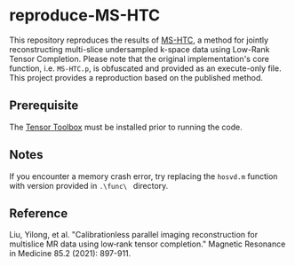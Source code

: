 # reproduce-MS-HTC

This repository reproduces the results of [MS-HTC](https://github.com/loyalliu/MS-HTC), a method for jointly reconstructing multi-slice undersampled k-space data using Low-Rank Tensor Completion. Please note that the original implementation's core function, i.e. ```MS-HTC.p```, is obfuscated and provided as an execute-only file. This project provides a reproduction based on the published method.

## Prerequisite

The [Tensor Toolbox](https://www.tensortoolbox.org/index.html) must be installed prior to running the code.

## Notes
If you encounter a memory crash error, try replacing the ```hosvd.m``` function with version provided in ```.\func\ ``` directory.

## Reference
Liu, Yilong, et al. "Calibrationless parallel imaging reconstruction for multislice MR data using low‐rank tensor completion." Magnetic Resonance in Medicine 85.2 (2021): 897-911.
